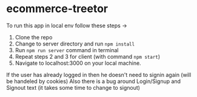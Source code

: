 # ecommerce-treetor
To run this app in local env follow these steps ->
1. Clone the repo
2. Change to server directory and run `npm install`
3. Run `npm run server` command in terminal
4. Repeat steps 2 and 3 for client (with command `npm start`)
5. Navigate to localhost:3000 on your local machine.

If the user has already logged in then he doesn't need to signin again (will be handeled by cookies)
Also there is a bug around Login/Signup and Signout text (it takes some time to change to signout)

